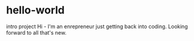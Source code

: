 # hello-world
intro project
Hi - I'm an enrepreneur just getting back into coding.  Looking forward to all that's new.
